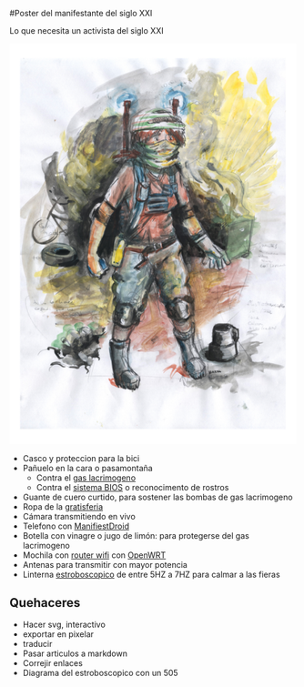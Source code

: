 #Poster del manifestante del siglo XXI

Lo que necesita un activista del siglo XXI

![Poster](poster/poster_revolucionario_de_accion_chico.png)

* Casco y proteccion para la bici
* Pañuelo en la cara o pasamontaña
  * Contra el [gas lacrimogeno](GAS.md)
  * Contra el [sistema BIOS](SIBIOS.md) o reconocimento de rostros
* Guante de cuero curtido, para sostener las bombas de gas lacrimogeno
* Ropa de la [gratisferia](Gratiferia.md)
* Cámara transmitiendo en vivo
* Telefono con [ManifiestDroid](manifiestdroid/)
* Botella con vinagre o jugo de limón: para protegerse del gas lacrimogeno
* Mochila con [router wifi]() con [OpenWRT]()
 * Antenas para transmitir con mayor potencia
* Linterna [estroboscopico](https://www.instructables.com/id/Stop-Time-with-an-LED-Stroboscope/?ALLSTEPS) de entre 5HZ a 7HZ para calmar a las fieras

## Quehaceres

* Hacer svg, interactivo
 * exportar en pixelar
 * traducir
* Pasar articulos a markdown
 * Correjir enlaces
* Diagrama del estroboscopico con un 505
